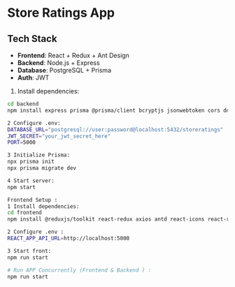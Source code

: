 # Store Ratings App

## Tech Stack
- **Frontend**: React + Redux + Ant Design
- **Backend**: Node.js + Express
- **Database**: PostgreSQL + Prisma
- **Auth**: JWT

1. Install dependencies:
```bash
cd backend
npm install express prisma @prisma/client bcryptjs jsonwebtoken cors dotenv

2 Configure .env:
DATABASE_URL="postgresql://user:password@localhost:5432/storeratings"
JWT_SECRET="your_jwt_secret_here"
PORT=5000

3 Initialize Prisma:
npx prisma init
npx prisma migrate dev

4 Start server:
npm start

Frontend Setup :
1 Install dependencies:
cd frontend
npm install @reduxjs/toolkit react-redux axios antd react-icons react-router-dom

2 Configure .env :
REACT_APP_API_URL=http://localhost:5000

3 Start front:
npm run start

# Run APP Concurrently (Frontend & Backend ) :
npm run start
